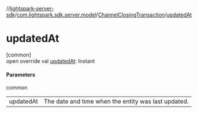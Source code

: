 //[lightspark-server-sdk](../../../index.md)/[com.lightspark.sdk.server.model](../index.md)/[ChannelClosingTransaction](index.md)/[updatedAt](updated-at.md)

# updatedAt

[common]\
open override val [updatedAt](updated-at.md): Instant

#### Parameters

common

| | |
|---|---|
| updatedAt | The date and time when the entity was last updated. |
